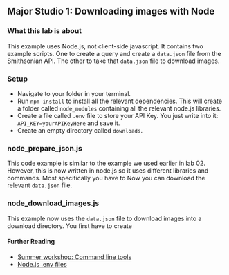 ## Major Studio 1: Downloading images with Node

### What this lab is about
This example uses Node.js, not client-side javascript. It contains two example scripts. One to create a query and create a `data.json` file from the Smithsonian API. The other to take that `data.json` file to download images.

### Setup
* Navigate to your folder in your terminal.
* Run `npm install` to install all the relevant dependencies. This will create a folder called `node_modules` containing all the relevant node.js libraries. 
* Create a file called `.env` file to store your API Key. You just write into it: `API_KEY=yourAPIKeyHere` and save it. 
* Create an empty directory called `downloads`.

### node_prepare_json.js
This code example is similar to the example we used earlier in lab 02. However, this is now written in node.js so it uses different libraries and commands. Most specifically you have to  Now you can download the relevant `data.json` file.

### node_download_images.js
This example now uses the `data.json` file to download images into a download directory. You first have to create 


#### Further Reading
* [Summer workshop: Command line tools](https://canvas.newschool.edu/courses/1528255/modules#module_2326390)
* [Node.js .env files](https://www.freecodecamp.org/news/nodejs-custom-env-files-in-your-apps-fa7b3e67abe1/)